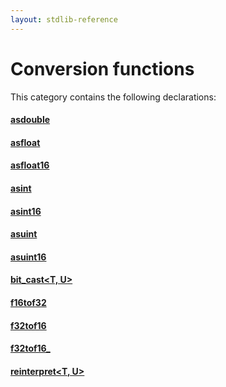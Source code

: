 ```yaml
---
layout: stdlib-reference
---
```

# Conversion functions

This category contains the following declarations:

#### [asdouble](global-decls/asdouble.md)

#### [asfloat](global-decls/asfloat.md)

#### [asfloat16](global-decls/asfloat16.md)

#### [asint](global-decls/asint.md)

#### [asint16](global-decls/asint16.md)

#### [asuint](global-decls/asuint.md)

#### [asuint16](global-decls/asuint16.md)

#### [bit\_cast\<T, U\>](global-decls/bit_cast.md)

#### [f16tof32](global-decls/f16tof32.md)

#### [f32tof16](global-decls/f32tof16.md)

#### [f32tof16\_](global-decls/f32tof16_.md)

#### [reinterpret\<T, U\>](global-decls/reinterpret.md)

